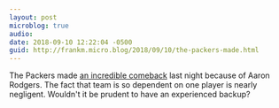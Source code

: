 ```yaml
---
layout: post
microblog: true
audio: 
date: 2018-09-10 12:22:04 -0500
guid: http://frankm.micro.blog/2018/09/10/the-packers-made.html
---
```

The Packers made [an incredible comeback](http://www.espn.com/nfl/story/_/id/24629977/aaron-rodgers-knee-green-back-packers-returns-game) last night because of Aaron Rodgers. The fact that team is so dependent on one player is nearly negligent. Wouldn't it be prudent to have an experienced backup? 
